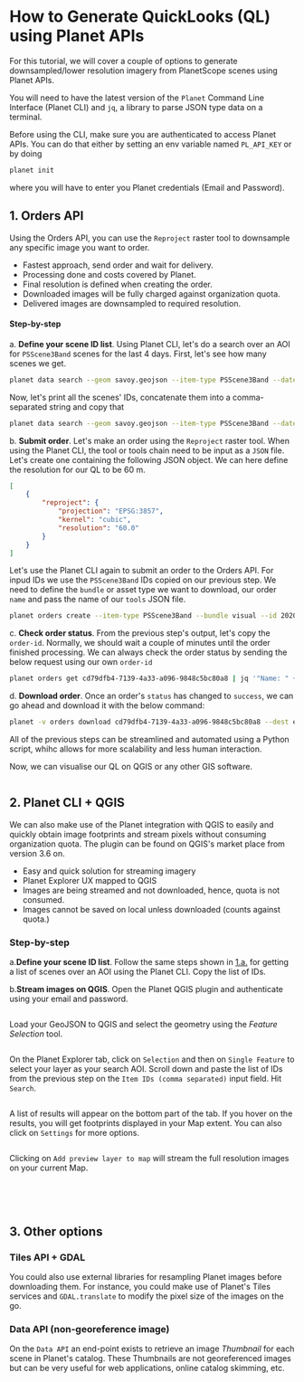 # How to Generate QuickLooks (QL) using Planet APIs
For this tutorial, we will cover a couple of options to generate downsampled/lower resolution imagery from PlanetScope scenes using Planet APIs.

You will need to have the latest version of the `Planet` Command Line Interface (Planet CLI) and `jq`, a library to parse JSON type data on a terminal.

Before using the CLI, make sure you are authenticated to access Planet APIs. You can do that either by setting an env variable named `PL_API_KEY` or by doing
```bash
planet init
```
where you will have to enter you Planet credentials (Email and Password).

## 1. Orders API
Using the Orders API, you can use the `Reproject` raster tool to downsample any specific image you want to order. 

- Fastest approach, send order and wait for delivery.
- Processing done and costs covered by Planet.
- Final resolution is defined when creating the order.
- Downloaded images will be fully charged against organization quota.
- Delivered images are downsampled to required resolution.

#### Step-by-step

a. <a name="scenelist"></a>**Define your scene ID list**. Using Planet CLI, let's do a search over an AOI for `PSScene3Band` scenes for the last 4 days. First, let's see how many scenes we get.
```bash
planet data search --geom savoy.geojson --item-type PSScene3Band --date acquired gte 2020-04-12 | jq '.features | length'
```

Now, let's print all the scenes' IDs, concatenate them into a comma-separated string and copy that

```bash
planet data search --geom savoy.geojson --item-type PSScene3Band --date acquired gte 2020-04-12 | jq -r '.features | map(.id) | join(",")'
```

b. **Submit order**. Let's make an order using the `Reproject` raster tool. When using the Planet CLI, the tool or tools chain need to be input as a `JSON` file. Let's create one containing the following JSON object. We can here define the resolution for our QL to be 60 m.

```json
[
    {
        "reproject": {
            "projection": "EPSG:3857",
            "kernel": "cubic",
            "resolution": "60.0"
        }
    }
]
```

Let's use the Planet CLI again to submit an order to the Orders API. For inpud IDs we use the `PSScene3Band` IDs copied on our previous step. We need to define the `bundle` or asset type we want to download, our order `name` and pass the name of our `tools` JSON file.

```bash
planet orders create --item-type PSScene3Band --bundle visual --id 20200415_103259_46_105e,20200415_103257_44_105e,20200414_100952_0f3f,20200414_100954_0f3f,20200414_100953_0f3f,20200412_100858_1034,20200412_100856_1034,20200412_100857_1034 --name esa-demo-ql-reproject-1 --tools reproject.json | jq .
```

c. **Check order status**. From the previous step's output, let's copy the `order-id`. Normally, we should wait a couple of minutes until the order finished processing. We can always check the order status by sending the below request using our own `order-id`
```bash
planet orders get cd79dfb4-7139-4a33-a096-9848c5bc80a8 | jq '"Name: " + .name +  ". Status: " + .state'
```

d. **Download order**. Once an order's `status` has changed to `success`, we can go ahead and download it with the below command:
```bash
planet -v orders download cd79dfb4-7139-4a33-a096-9848c5bc80a8 --dest esa-demo-orders --quiet
```
All of the previous steps can be streamlined and automated using a Python script, whihc allows for more scalability and less human interaction.

Now, we can visualise our QL on QGIS or any other GIS software.

<img align="center" alt="" src="imgs/qgis-repro.png" />

## 2. Planet CLI + QGIS

We can also make use of the Planet integration with QGIS to easily and quickly obtain image footprints and stream pixels without consuming organization quota. The plugin can be found on QGIS's market place from version 3.6 on.

- Easy and quick solution for streaming imagery
- Planet Explorer UX mapped to QGIS
- Images are being streamed and not downloaded, hence, quota is not consumed.
- Images cannot be saved on local unless downloaded (counts against quota.)

### Step-by-step

a.**Define your scene ID list**. Follow the same steps shown in [1.a.](#scenelist) for getting a list of scenes over an AOI using the Planet CLI. Copy the list of IDs.

b.**Stream images on QGIS**. Open the Planet QGIS plugin and authenticate using your email and password.

<img align="center" alt="" src="imgs/qgis-auth.png" />

Load your GeoJSON to QGIS and select the geometry using the _Feature Selection_ tool.

<img align="center" alt="" src="imgs/qgis-aoi.png" />

On the Planet Explorer tab, click on `Selection` and then on `Single Feature` to select your layer as your search AOI. Scroll down and paste the list of IDs from the previous step on the `Item IDs (comma separated)` input field. Hit `Search`.

<img align="center" alt="" src="imgs/qgis-search.png" />

A list of results will appear on the bottom part of the tab. If you hover on the results, you will get footprints displayed in your Map extent. You can also click on `Settings` for more options.

<img align="center" alt="" src="imgs/qgis-results.png" />

Clicking on `Add preview layer to map` will stream the full resolution images on your current Map.

<img align="center" alt="" src="imgs/qgis-viz.png" />

<br><br>

## 3. Other options

### Tiles API + GDAL
You could also use external libraries for resampling Planet images before downloading them.
For instance, you could make use of Planet's Tiles services and `GDAL.translate` to modify the pixel size of the images on the go.

### Data API (non-georeference image)
On the `Data API` an end-point exists to retrieve an image _Thumbnail_ for each scene in Planet's catalog. These Thumbnails are not georeferenced images but can be very useful for web applications, online catalog skimming, etc.
